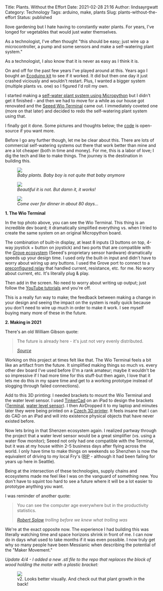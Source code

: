 Title: Plants. Without the Effort
Date: 2021-02-28 21:16
Author: lindsayrgwatt
Category: Technology
Tags: arduino, make, plants
Slug: plants-without-the-effort
Status: published



Ilove gardening but I hate having to constantly water plants. For years, I've longed for vegetables that would just water themselves.





As a technologist, I've often thought "this should be easy; just wire up a microcontroller, a pump and some sensors and make a self-watering plant system."





As a technologist, I also know that it is never as easy as I think it is.





On and off for the past few years I've played around at this. Years ago I bought an [Ecoduino kit](https://www.dfrobot.com/product-641.html) to see if it worked. It did but then one day it just crashed viciously and wouldn't restart. Plus, I wanted a bigger system (multiple plants vs. one) so I figured I'd roll my own.





I started making a [self-water plant system using Micropython](https://github.com/lindsayrgwatt/self_watering_plants) but I didn't get it finished - and then we had to move for a while as our house got renovated and the [Seeed Wio Terminal](https://www.seeedstudio.com/Wio-Terminal-p-4509.html) came out. I immediately coveted one (more on that later) and decided to redo the self-watering plant system using that.





I finally got it done. Some pictures and thoughts below; the [code](https://github.com/lindsayrgwatt/self-water-planter/) is open-source if you want more.





Before I go any further though, let me be clear about this. There are lots of commercial self-watering systems out there that work better than mine and are a lot cheaper (both in time and money). For me, this is a labor of love; I dig the tech and like to make things. The journey is the destination in building this.





<figure class=" size-large is-style-twentytwentyone-border">
<img src="{static}/images/2021/02/IMG_5169-1024x768.jpeg" class="" /><br />

<figcaption><em>Baby plants. Baby boy is not quite that baby anymore</em></figcaption>
</figure>





<figure class=" size-large is-style-twentytwentyone-border">
<img src="{static}/images/2021/02/IMG_5168-1024x768.jpeg" class="" /><br />

<figcaption><em>Beautiful it is not. But damn it, it works!</em></figcaption>
</figure>





<figure class=" size-large is-style-twentytwentyone-border">
<img src="{static}/images/2021/02/IMG_5170-1024x768.jpeg" class="" /><br />

<figcaption><em>Come over for dinner in about 80 days...</em></figcaption>
</figure>





**1. The Wio Terminal**





In the top photo above, you can see the Wio Terminal. This thing is an incredible dev board; it dramatically simplified everything vs. when I tried to create the same system on an original Micropython board.





The combination of built-in display, at least 8 inputs (3 buttons on top, 4-way joystick + button on joystick) and two ports that are compatible with the [Grove ecosystem](https://www.seeedstudio.com/category/Grove-c-1003.html) (Seeed's proprietary sensor hardware) dramatically speeds up your design time. I used only the built-in input and didn't have to worry about wiring up any buttons. I used the Grove port to connect to a [preconfigured relay](https://www.seeedstudio.com/Grove-Relay.html) that handled current, resistance, etc. for me. No worry about current, etc. It's literally plug & play.





Then add in the screen. No need to worry about writing up output; just follow the [YouTube tutorials](https://www.youtube.com/playlist?list=PLpH_4mf13-A0MzOdPNITVfoVBMvf7Rg9g) and you're off.





This is a really fun way to make; the feedback between making a change in your design and seeing the impact on the system is really quick because you don't need to wire up much in order to make it work. I see myself buying many more of these in the future.





**2. Making in 2021**





There's an old William Gibson quote:





> The future is already here - it's just not very evenly distributed.
>
> <cite>[Source](https://quoteinvestigator.com/2012/01/24/future-has-arrived/)</cite>

<!-- /wp:quote -->



Working on this project at times felt like that. The Wio Terminal feels a bit like an artifact from the future. It simplified making things so much vs. every other dev board I've used before (I'm a rank amateur; maybe it wouldn't be so impressive if I had more time for this stuff-but then again, I love that it lets me do this in my spare time and get to a working prototype instead of slogging through failed connections).





Add to this 3D printing: I needed brackets to mount the Wio Terminal and the water level sensor. I used [TinkerCad](https://www.tinkercad.com) on an iPad to design the brackets ([Terminal](https://www.tinkercad.com/things/l3VZhdOsj5c), [water level sensor](https://www.tinkercad.com/things/hj5l6Puo6tH)). I then AirDropped it to my laptop and minutes later they were being printed on a [Czech 3D printer](https://www.prusa3d.com). It feels insane that I can do CAD on an iPad and will into existence physical objects that have never existed before.





Now lets bring in that Shenzen ecosystem again. I realized partway through the project that a water level sensor would be a great simplifier (vs. using a water flow monitor); Seeed not only had one compatible with the Terminal, but it was at my house within 2-5 business days after flying across the world. I only have time to make things on weekends so Shenzhen is now the equivalent of driving to my local Fry's ([RIP](https://www.cnn.com/2021/02/24/business/frys-electronics-closure/index.html) - although it had been failing for years up here in Seattle).





Being at the intersection of these technologies, supply chains and ecosystems made me feel like I was on the vanguard of something new. You don't have to squint too hard to see a future where it will be a lot easier to prototype anything you want.





I was reminder of another quote:





> You can see the computer age everywhere but in the productivity statistics.
>
> <cite>[Robert Solow](https://en.wikipedia.org/wiki/Productivity_paradox) trolling before we knew what trolling was</cite>

<!-- /wp:quote -->



We're at the exact opposite now. The experience I had building this was literally watching time and space horizons shrink in front of me. I can now do in days what used to take months if it was even possible. I now truly get why so many people have been Messianic when describing the potential of the "Maker Movement."





*Update 4/4 - I added a new .stl file to the repo that replaces the block of wood holding the motor with a plastic bracket:*





<figure class=" size-large is-style-twentytwentyone-image-frame">
<img src="{static}/images/2021/04/IMG_5234-1024x768.jpeg" class="" /><br />

<figcaption>v2. Looks better visually. And check out that plant growth in the back!</figcaption>
</figure>


